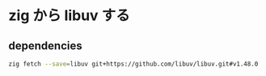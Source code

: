 # zig から libuv する

## dependencies

```sh
zig fetch --save=libuv git+https://github.com/libuv/libuv.git#v1.48.0
```
